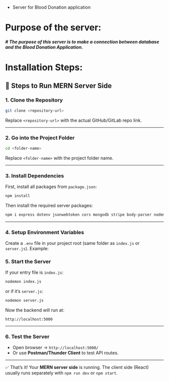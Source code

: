 * Server for  Blood Donation application 


#

# Purpose of the server: 
<h5> # The purpose of this server is to make a connection between database and the Blood Donation Application.</h5>


#
# Installation Steps: 


## 🚀 Steps to Run MERN Server Side

### 1. Clone the Repository

```bash
git clone <repository-url>
```

Replace `<repository-url>` with the actual GitHub/GitLab repo link.

---

### 2. Go into the Project Folder

```bash
cd <folder-name>
```

Replace `<folder-name>` with the project folder name.

---

### 3. Install Dependencies

First, install all packages from `package.json`:

```bash
npm install
```

Then install the required server packages:

```bash
npm i express dotenv jsonwebtoken cors mongodb stripe body-parser nodemon
```

---

### 4. Setup Environment Variables

Create a `.env` file in your project root (same folder as `index.js` or `server.js`). Example:

### 5. Start the Server

If your entry file is `index.js`:

```bash
nodemon index.js
```

or if it’s `server.js`:

```bash
nodemon server.js
```

Now the backend will run at:

```
http://localhost:5000
```

---

### 6. Test the Server

* Open browser → `http://localhost:5000/`
* Or use **Postman/Thunder Client** to test API routes.

---

✅ That’s it! Your **MERN server side** is running.
The client side (React) usually runs separately with `npm run dev` or `npm start`.




